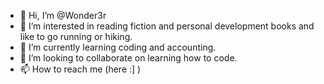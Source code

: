- 👋 Hi, I’m @Wonder3r
- 👀 I’m interested in reading fiction and personal development books and like to go running or hiking. 
- 🌱 I’m currently learning coding and accounting.
- 💞️ I’m looking to collaborate on learning how to code. 
- 📫 How to reach me (here :] )

<!---
Wonder3r/Wonder3r is a ✨ special ✨ repository because its `README.md` (this file) appears on your GitHub profile.
You can click the Preview link to take a look at your changes.
--->
